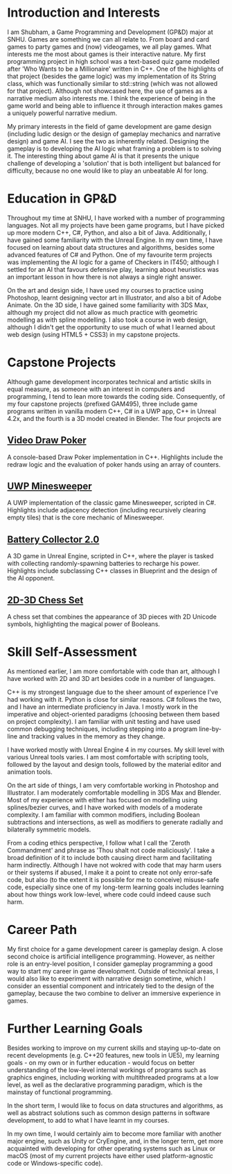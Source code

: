 # Introduction and Interests

I am Shubham, a Game Programming and Development (GP&D) major at SNHU. Games are something we can all relate to. From board and card games to party games and (now) videogames, we all play games. What interests me the most about games is their interactive nature. My first programming project in high school was a text-based quiz game modelled after 'Who Wants to be a Millionaire' written in C++. One of the highlights of that project (besides the game logic) was my implementation of its String class, which was functionally similar to std::string (which was not allowed for that project). Although not showcased here, the use of games as a narrative medium also interests me. I think the experience of being in the game world and being able to influence it through interaction makes games a uniquely powerful narrative medium.

My primary interests in the field of game development are game design (including ludic design or the design of gameplay mechanics and narrative design) and game AI. I see the two as inherently related. Designing the gameplay is to developing the AI logic what framing a problem is to solving it. The interesting thing about game AI is that it presents the unique challenge of developing a 'solution' that is both intelligent but balanced for difficulty, because no one would like to play an unbeatable AI for long.

# Education in GP&D

Throughout my time at SNHU, I have worked with a number of programming languages. Not all my projects have been game programs, but I have picked up more modern C++, C#, Python, and also a bit of Java. Additionally, I have gained some familiarity with the Unreal Engine. In my own time, I have focused on learning about data structures and algorithms, besides some advanced features of C# and Python. One of my favourite term projects was implementing the AI logic for a game of Checkers in IT450; although I settled for an AI that favours defensive play, learning about heuristics was an important lesson in how there is not always a single right answer.

On the art and design side, I have used my courses to practice using Photoshop, learnt designing vector art in Illustrator, and also a bit of Adobe Animate. On the 3D side, I have gained some familiarity with 3DS Max, although my project did not allow as much practice with geometric modelling as with spline modelling. I also took a course in web design, although I didn't get the opportunity to use much of what I learned about web design (using HTML5 + CSS3) in my capstone projects.

# Capstone Projects

Although game development incorporates technical and artistic skills in equal measure, as someone with an interest in computers and programming, I tend to lean more towards the coding side. Consequently, of my four capstone projects (prefixed GAM495), three include game programs written in vanilla modern C++, C# in a UWP app, C++ in Unreal 4.2x, and the fourth is a 3D model created in Blender. The four projects are

## [Video Draw Poker](https://github.com/shubham-puri-7742/GAM495-VideoDrawPoker)

A console-based Draw Poker implementation in C++. Highlights include the redraw logic and the evaluation of poker hands using an array of counters.

## [UWP Minesweeper](https://github.com/shubham-puri-7742/GAM495-UWPMinesweeper)

A UWP implementation of the classic game Minesweeper, scripted in C#. Highlights include adjacency detection (including recursively clearing empty tiles) that is the core mechanic of Minesweeper.

## [Battery Collector 2.0](https://github.com/shubham-puri-7742/GAM495-BatteryCollector2)

A 3D game in Unreal Engine, scripted in C++, where the player is tasked with collecting randomly-spawning batteries to recharge his power. Highlights include subclassing C++ classes in Blueprint and the design of the AI opponent.

## [2D-3D Chess Set](https://github.com/shubham-puri-7742/GAM495-2D3DChessSet)

A chess set that combines the appearance of 3D pieces with 2D Unicode symbols, highlighting the magical power of Booleans.

# Skill Self-Assessment

As mentioned earlier, I am more comfortable with code than art, although I have worked with 2D and 3D art besides code in a number of languages.

C++ is my strongest language due to the sheer amount of experience I've had working with it. Python is close for similar reasons. C# follows the two, and I have an intermediate proficiency in Java. I mostly work in the imperative and object-oriented paradigms (choosing between them based on project complexity). I am familiar with unit testing and have used common debugging techniques, including stepping into a program line-by-line and tracking values in the memory as they change.

I have worked mostly with Unreal Engine 4 in my courses. My skill level with various Unreal tools varies. I am most comfortable with scripting tools, followed by the layout and design tools, followed by the material editor and animation tools.

On the art side of things, I am very comfortable working in Photoshop and Illustrator. I am moderately comfortable modelling in 3DS Max and Blender. Most of my experience with either has focused on modelling using splines/bezier curves, and I have worked with models of a moderate complexity. I am familiar with common modifiers, including Boolean subtractions and intersections, as well as modifiers to generate radially and bilaterally symmetric models.

From a coding ethics perspective, I follow what I call the 'Zeroth Commandment' and phrase as 'Thou shalt not code maliciously'. I take a broad definition of it to include both causing direct harm and facilitating harm indirectly. Although I have not wokred with code that may harm users or their systems if abused, I make it a point to create not only error-safe code, but also (to the extent it is possible for me to conceive) misuse-safe code, especially since one of my long-term learning goals includes learning about how things work low-level, where code could indeed cause such harm.

# Career Path

My first choice for a game development career is gameplay design. A close second choice is artificial intelligence programming. However, as neither role is an entry-level position, I consider gameplay programming a good way to start my career in game development. Outside of technical areas, I would also like to experiment with narrative design sometime, which I consider an essential component and intricately tied to the design of the gameplay, because the two combine to deliver an immersive experience in games.

# Further Learning Goals

Besides working to improve on my current skills and staying up-to-date on recent developments (e.g. C++20 features, new tools in UE5), my learning goals - on my own or in further education - would focus on better understanding of the low-level internal workings of programs such as graphics engines, including working with multithreaded programs at a low level, as well as the declarative programming paradigm, which is the mainstay of functional programming.

In the short term, I would like to focus on data structures and algorithms, as well as abstract solutions such as common design patterns in software development, to add to what I have learnt in my courses.

In my own time, I would certainly aim to become more familiar with another major engine, such as Unity or CryEngine, and, in the longer term, get more acquainted with developing for other operating systems such as Linux or macOS (most of my current projects have either used platform-agnostic code or Windows-specific code).
